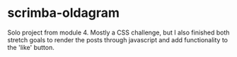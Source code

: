 # scrimba-oldagram

Solo project from module 4. Mostly a CSS challenge, but I also finished both stretch goals to render the posts through javascript and add functionality to the 'like' button. 